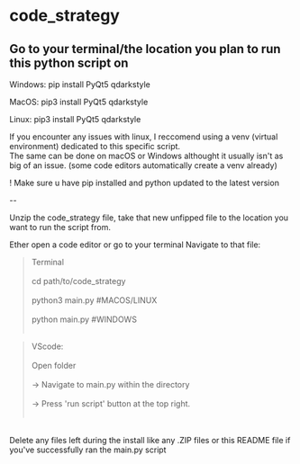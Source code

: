 # code_strategy

## Go to your terminal/the location you plan to run this python script on


Windows: 
pip install PyQt5 qdarkstyle

MacOS:
pip3 install PyQt5 qdarkstyle

Linux:
pip3 install PyQt5 qdarkstyle


If you encounter any issues with linux, I reccomend using a venv (virtual environment) dedicated to this specific script. <br>
The same can be done on macOS or Windows althought it usually isn't as big of an issue. (some code editors automatically create a venv already) <br>

! Make sure u have pip installed and python updated to the latest version

--

Unzip the code_strategy file, take that new unfipped file to the location you want to run the script from.


Ether open a code editor or go to your terminal
Navigate to that file:

>Terminal <br><br>
> cd path/to/code_strategy<br><br>
> python3 main.py #MACOS/LINUX<br><br>
> python main.py #WINDOWS <br><br>

>VScode: <br><br>
>Open folder <br><br>
>-> Navigate to main.py within the directory <br><br>
>-> Press 'run script' button at the top right.<br><br>
<br>
Delete any files left during the install like any .ZIP files or this README file if you've successfully ran the main.py script
